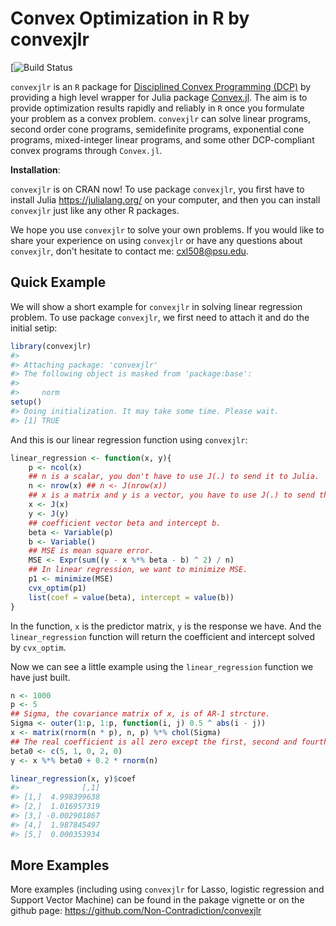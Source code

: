 Convex Optimization in R by convexjlr
================

<!-- README.md is generated from README.Rmd. Please edit that file -->
\[![Build Status](https://travis-ci.org/Non-Contradiction/convexjlr)

`convexjlr` is an `R` package for [Disciplined Convex Programming (DCP)](http://dcp.stanford.edu/) by providing a high level wrapper for Julia package [Convex.jl](https://github.com/JuliaOpt/Convex.jl). The aim is to provide optimization results rapidly and reliably in `R` once you formulate your problem as a convex problem. `convexjlr` can solve linear programs, second order cone programs, semidefinite programs, exponential cone programs, mixed-integer linear programs, and some other DCP-compliant convex programs through `Convex.jl`.

**Installation**:

`convexjlr` is on CRAN now! To use package `convexjlr`, you first have to install Julia <https://julialang.org/> on your computer, and then you can install `convexjlr` just like any other R packages.

We hope you use `convexjlr` to solve your own problems. If you would like to share your experience on using `convexjlr` or have any questions about `convexjlr`, don't hesitate to contact me: <cxl508@psu.edu>.

Quick Example
-------------

We will show a short example for `convexjlr` in solving linear regression problem. To use package `convexjlr`, we first need to attach it and do the initial setip:

``` r
library(convexjlr)
#> 
#> Attaching package: 'convexjlr'
#> The following object is masked from 'package:base':
#> 
#>     norm
setup()
#> Doing initialization. It may take some time. Please wait.
#> [1] TRUE
```

And this is our linear regression function using `convexjlr`:

``` r
linear_regression <- function(x, y){
    p <- ncol(x)
    ## n is a scalar, you don't have to use J(.) to send it to Julia.
    n <- nrow(x) ## n <- J(nrow(x))
    ## x is a matrix and y is a vector, you have to use J(.) to send them to Julia.
    x <- J(x)
    y <- J(y)
    ## coefficient vector beta and intercept b.
    beta <- Variable(p)
    b <- Variable()
    ## MSE is mean square error.
    MSE <- Expr(sum((y - x %*% beta - b) ^ 2) / n)
    ## In linear regression, we want to minimize MSE.
    p1 <- minimize(MSE)
    cvx_optim(p1)
    list(coef = value(beta), intercept = value(b))
}
```

In the function, `x` is the predictor matrix, `y` is the response we have. And the `linear_regression` function will return the coefficient and intercept solved by `cvx_optim`.

Now we can see a little example using the `linear_regression` function we have just built.

``` r
n <- 1000
p <- 5
## Sigma, the covariance matrix of x, is of AR-1 strcture.
Sigma <- outer(1:p, 1:p, function(i, j) 0.5 ^ abs(i - j))
x <- matrix(rnorm(n * p), n, p) %*% chol(Sigma)
## The real coefficient is all zero except the first, second and fourth elements.
beta0 <- c(5, 1, 0, 2, 0)
y <- x %*% beta0 + 0.2 * rnorm(n)

linear_regression(x, y)$coef
#>              [,1]
#> [1,]  4.998399638
#> [2,]  1.016957319
#> [3,] -0.002901867
#> [4,]  1.987845497
#> [5,]  0.000353934
```

More Examples
-------------

More examples (including using `convexjlr` for Lasso, logistic regression and Support Vector Machine) can be found in the pakage vignette or on the github page: <https://github.com/Non-Contradiction/convexjlr>
